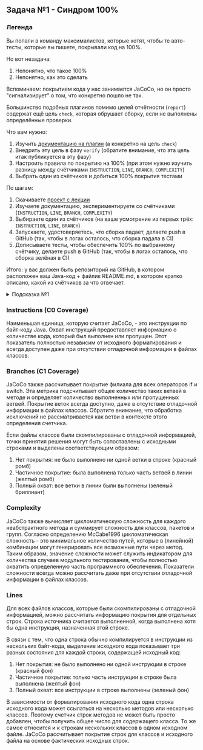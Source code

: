 ## Задача №1 - Синдром 100%

### Легенда

Вы попали в команду максималистов, которые хотят, чтобы те авто-тесты, которые вы пишете, покрывали код на 100%.

Но вот незадача:
1. Непонятно, что такое 100%
2. Непонятно, как это сделать

Вспоминаем: покрытием кода у нас занимается JaCoCo, но он просто "сигнализирует" о том, что конкретно пошло не так.

Большинство подобных плагинов помимо целей отчётности (`report`) содержат ещё цель `check`, которая обрушает сборку, если не выполнены определённые проверки.

Что вам нужно:
1. Изучить [документацию на плагин](https://www.eclemma.org/jacoco/trunk/doc/maven.html) (а конкретно на цель `check`)
1. Внедрить эту цель в фазу `verify` (обратите внимание, что эта цель итак публикуется в эту фазу)
1. Настроить правила по покрытию на 100% (при этом нужно изучить разницу между счётчиками `INSTRUCTION`, `LINE`, `BRANCH`, `COMPLEXITY`)
1. Выбрать один из счётчиков и добиться 100% покрытия тестами

По шагам:
1. Скачиваете [проект с лекции](https://github.com/netology-code/javaqa-code/tree/master/2.5_ci)
1. Изучаете документацию, экспериментируете со счётчиками (`INSTRUCTION`, `LINE`, `BRANCH`, `COMPLEXITY`)
1. Выбираете один из счётчиков (на ваше усмотрение из первых трёх: `INSTRUCTION`, `LINE`, `BRANCH`)
1. Запускаете, удостоверяетесь, что сборка падает, делаете push в GitHub (так, чтобы в логах осталось, что сборка падала в CI)
1. Дописываете тесты, чтобы обеспечить 100% по выбранному счётчику, делаете push в GitHub (так, чтобы в логах осталось, что сборка зелёная в CI)

Итого: у вас должен быть репозиторий на GitHub, в котором расположен ваш Java-код + файлик README.md, в котором кратко описано, какой из счётчиков за что отвечает.

<details>
  <summary>Подсказка №1</summary>
  
  Не всегда все плагины хорошо документированы. Достаточно часто плагин просто запускает какой-то инструмент. И именно в документации самого инструмента раскрываются значения параметров.
  
  Также и с JaCoCo. Вы можете найти описание счётчиков и их назначения [на странице документации самого инструмента JaCoCo](https://www.jacoco.org/jacoco/trunk/doc/) (не плагина).
  
</details>

### Instructions (C0 Coverage)
Наименьшая единица, которую считает JaCoCo, - это инструкции по байт-коду Java. Охват инструкций предоставляет информацию о количестве кода, который был выполнен или пропущен. Этот показатель полностью независим от исходного форматирования и всегда доступен даже при отсутствии отладочной информации в файлах классов.

### Branches (C1 Coverage)
JaCoCo также рассчитывает покрытие филиала для всех операторов if и switch. Эта метрика подсчитывает общее количество таких ветвей в методе и определяет количество выполненных или пропущенных ветвей. Покрытие веток всегда доступно, даже в отсутствие отладочной информации в файлах классов. Обратите внимание, что обработка исключений не рассматривается как ветви в контексте этого определения счетчика.

Если файлы классов были скомпилированы с отладочной информацией, точки принятия решения могут быть сопоставлены с исходными строками и выделены соответствующим образом:
1. Нет покрытия: не было выполнено ни одной ветки в строке (красный ромб)
1. Частичное покрытие: была выполнена только часть ветвей в линии (желтый ромб)
1. Полный охват: все ветки в линии были выполнены (зеленый бриллиант)

### Complexity
JaCoCo также вычисляет цикломатическую сложность для каждого неабстрактного метода и суммирует сложность для классов, пакетов и групп. Согласно определению McCabe1996 цикломатическая сложность - это минимальное количество путей, которые в (линейной) комбинации могут генерировать все возможные пути через метод. Таким образом, значение сложности может служить индикатором для количества случаев модульного тестирования, чтобы полностью охватить определенную часть программного обеспечения. Показатели сложности всегда можно рассчитать даже при отсутствии отладочной информации в файлах классов.

### Lines
Для всех файлов классов, которые были скомпилированы с отладочной информацией, можно рассчитать информацию покрытия для отдельных строк. Строка источника считается выполненной, когда выполнена хотя бы одна инструкция, назначенная этой строке.

В связи с тем, что одна строка обычно компилируется в инструкции из нескольких байт-кода, выделение исходного кода показывает три разных состояния для каждой строки, содержащей исходный код:
1. Нет покрытия: не было выполнено ни одной инструкции в строке (красный фон)
1. Частичное покрытие: только часть инструкции в строке была выполнена (желтый фон)
1. Полный охват: все инструкции в строке выполнены (зеленый фон)

В зависимости от форматирования исходного кода одна строка исходного кода может ссылаться на несколько методов или несколько классов. Поэтому счетчик строк методов не может быть просто добавлен, чтобы получить общее число для содержащего класса. То же самое относится и к строкам нескольких классов в одном исходном файле. JaCoCo рассчитывает покрытие строк для классов и исходного файла на основе фактических исходных строк.